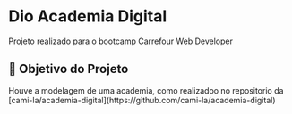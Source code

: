 <h1>Dio Academia Digital</h1>
<p> Projeto realizado para o bootcamp Carrefour Web Developer <br>

<h2>🎯 Objetivo do Projeto</h2>
<p>Houve a modelagem de uma academia, como realizadoo no repositorio da [cami-la/academia-digital](https://github.com/cami-la/academia-digital)</p>

